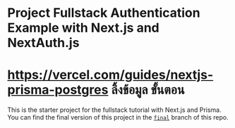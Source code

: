 
# Project Fullstack Authentication Example with Next.js and NextAuth.js
# https://vercel.com/guides/nextjs-prisma-postgres  ลิ้งข้อมูล ขั้นตอน
This is the starter project for the fullstack tutorial with Next.js and Prisma. You can find the final version of this project in the [`final`](https://github.com/prisma/blogr-nextjs-prisma/tree/final) branch of this repo.

